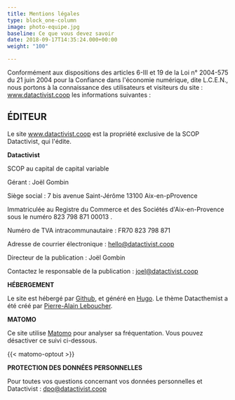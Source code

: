 ```yaml
---
title: Mentions légales
type: block_one-column
image: photo-equipe.jpg
baseline: Ce que vous devez savoir
date: 2018-09-17T14:35:24.000+00:00
weight: "100"

---
```

Conformément aux dispositions des articles 6-III et 19 de la Loi n° 2004-575 du 21 juin 2004 pour la Confiance dans l'économie numérique, dite L.C.E.N., nous portons à la connaissance des utilisateurs et visiteurs du site : www.datactivist.coop les informations suivantes :

## ÉDITEUR

Le site www.datactivist.coop est la propriété exclusive de la SCOP Datactivist, qui l'édite.

**Datactivist**

SCOP au capital de capital variable

Gérant : Joël Gombin

Siège social : 7 bis avenue Saint-Jérôme 13100 Aix-en-pProvence

Immatriculée au Registre du Commerce et des Sociétés d'Aix-en-Provence sous le numéro 823 798 871 00013 .

Numéro de TVA intracommunautaire : FR70 823 798 871

Adresse de courrier électronique : hello@datactivist.coop

Directeur de la  publication : Joël Gombin

Contactez le responsable de la publication : joel@datactivist.coop

**HÉBERGEMENT**

Le site est hébergé par [Github](https://github.com/), et généré en [Hugo](https://gohugo.io/). Le thème Datacthemist a été créé par [Pierre-Alain Leboucher](https://peh4.com/#/).

**MATOMO**

Ce site utilise [Matomo](https://fr.matomo.org/) pour analyser sa fréquentation. Vous pouvez désactiver ce suivi ci-dessous.

{{< matomo-optout >}}

**PROTECTION DES DONNÉES PERSONNELLES**

Pour toutes vos questions concernant vos données personnelles et Datactivist : [dpo@datactivist.coop](mailto:dpo@datactivist.coop)